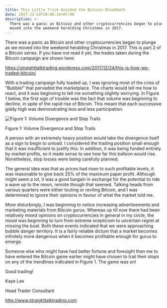 ```yaml
---
title: This Little Trick Avoided the Bitcoin Bloodbath
date: 2017-12-24T20:08:14+07:00
description: >-
  There was a panic as Bitcoin and other cryptocurrencies began to plunge as we
  moved into the weekend heralding Christmas in 2017.
---
```

There was a panic as Bitcoin and other cryptocurrencies began to plunge as we moved into the weekend heralding Christmas in 2017. This is part 2 of a Bitcoin series. If you have not read it yet, the trades taken during the Bitcoin campaign are shown here:

https://straighttalktrading.wordpress.com/2017/12/24/this-is-how-we-traded-bitcoin/

With a trading campaign fully loaded up, I was ignoring most of the cries of “Bubble!” that pervaded the marketplace. The charts would tell me how to react, and it was beginning to tell me something slightly worrying. In Figure 1 below, the first sign of trouble was the fact that volume was beginning to decline, in spite of the rapid rise of Bitcoin. This meant that each successive giddy high was demonstrating less and less participation.

![Figure 1: Volume Divergence and Stop Trails](/img/18th-december-2017-bitcoin-volume-divergence.jpg)

Figure 1: Volume Divergence and Stop Trails



A person with an extremely heavy position would take the divergence itself as a sign to begin to unload. I considered the trading position small enough that it was insufficient to justify this. In addition, it was being funded entirely by market profits, so it made sense to see how far this balloon would rise. Nonetheless, stop losses were being carefully planned.



The general idea was that as prices had risen to such profitable levels, it was reasonable to give back 25% of the maximum paper profit. Although might seem a lot, it was a good bargain in exchange for the potential to ride a wave up to the moon, remote though that seemed. Talking heads from various quarters were either touting or reviling Bitcoin, and I was determined to ignore their opinions in favour of what the market told me.



More disturbingly, I was beginning to notice increasing advertisements and marketing materials from Bitcoin gurus. Whereas up till now there had been relatively mixed opinions on cryptocurrencies in general in my circle, the mood was beginning to turn from extreme scepticism to uncertain regret at missing the boat. Both these events indicated that we were approaching bubble danger territory. It is a fairly reliable dictum that a market becomes infinitely more dangerous when it becomes profitable enough for gurus to emerge.



Someone else who might have had better fortune and foresight than me to have entered the Bitcoin game earlier might have chosen to trail their stops on any of the trendlines indicated in Figure 1. The game was on!



Good trading!



Kaye Lee

Head Trader Consultant

http://www.straighttalktrading.com
